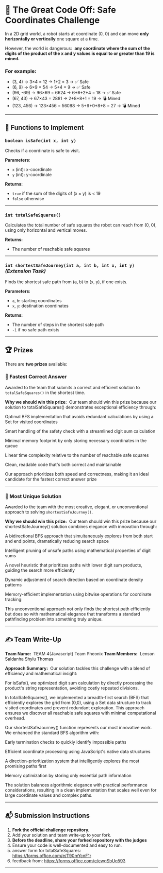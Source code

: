 
# 🧩 The Great Code Off: Safe Coordinates Challenge

In a 2D grid world, a robot starts at coordinate (0, 0) and can move **only horizontally or vertically** one square at a time.

However, the world is dangerous:  
**any coordinate where the sum of the digits of the product of the x and y values is equal to or greater than 19 is mined.**

### For example:
- (3, 4) → 3×4 = 12 → 1+2 = 3 → ✅ Safe  
- (6, 9) → 6×9 = 54 → 5+4 = 9 → ✅ Safe  
- (96, -69) → 96×69 = 6624 → 6+6+2+4 = 18 → ✅ Safe  
- (67, 43) → 67×43 = 2881 → 2+8+8+1 = 19 → 💣 Mined
- (123, 456) → 123×456 = 56088 → 5+6+0+8+8 = 27 → 💣 Mined  

---

## 🧠 Functions to Implement

### `boolean isSafe(int x, int y)`
Checks if a coordinate is safe to visit.

**Parameters:**
- `x` (int): x-coordinate  
- `y` (int): y-coordinate  

**Returns:**
- `true` if the sum of the digits of (x × y) is < 19  
- `false` otherwise

---

### `int totalSafeSquares()`
Calculates the total number of safe squares the robot can reach from (0, 0), using only horizontal and vertical moves.

**Returns:**
- The number of reachable safe squares

---

### `int shortestSafeJourney(int a, int b, int x, int y)` _(Extension Task)_
Finds the shortest safe path from (a, b) to (x, y), if one exists.

**Parameters:**
- `a`, `b`: starting coordinates  
- `x`, `y`: destination coordinates  

**Returns:**
- The number of steps in the shortest safe path  
- `-1` if no safe path exists

---

## 🏆 Prizes

There are **two prizes** available:

### 🥇 Fastest Correct Answer
Awarded to the team that submits a correct and efficient solution to `totalSafeSquares()` in the shortest time.

**Why we should win this prize:**  
Our team should win this prize because our solution to totalSafeSquares() demonstrates exceptional efficiency through:

Optimal BFS implementation that avoids redundant calculations by using a Set for visited coordinates

Smart handling of the safety check with a streamlined digit sum calculation

Minimal memory footprint by only storing necessary coordinates in the queue

Linear time complexity relative to the number of reachable safe squares

Clean, readable code that's both correct and maintainable

Our approach prioritizes both speed and correctness, making it an ideal candidate for the fastest correct answer prize

---

### 🧠 Most Unique Solution
Awarded to the team with the most creative, elegant, or unconventional approach to solving `shortestSafeJourney()`.

**Why we should win this prize:**  
Our team should win this prize because our shortestSafeJourney() solution combines elegance with innovation through:

A bidirectional BFS approach that simultaneously explores from both start and end points, dramatically reducing search space

Intelligent pruning of unsafe paths using mathematical properties of digit sums

A novel heuristic that prioritizes paths with lower digit sum products, guiding the search more efficiently

Dynamic adjustment of search direction based on coordinate density patterns

Memory-efficient implementation using bitwise operations for coordinate tracking

This unconventional approach not only finds the shortest path efficiently but does so with mathematical elegance that transforms a standard pathfinding problem into something truly unique.

---

## ✍️ Team Write-Up

**Team Name:**  
TEAM 4(Javascript)
Team Pheonix
**Team Members:**  
Lenson Saldanha
Shylu Thomas 

**Approach Summary:**  
Our solution tackles this challenge with a blend of efficiency and mathematical insight:

For isSafe(), we optimized digit sum calculation by directly processing the product's string representation, avoiding costly repeated divisions.

In totalSafeSquares(), we implemented a breadth-first search (BFS) that efficiently explores the grid from (0,0), using a Set data structure to track visited coordinates and prevent redundant exploration. This approach ensures we discover all reachable safe squares with minimal computational overhead.

Our shortestSafeJourney() function represents our most innovative work. We enhanced the standard BFS algorithm with:

Early termination checks to quickly identify impossible paths

Efficient coordinate processing using JavaScript's native data structures

A direction-prioritization system that intelligently explores the most promising paths first

Memory optimization by storing only essential path information

The solution balances algorithmic elegance with practical performance considerations, resulting in a clean implementation that scales well even for large coordinate values and complex paths.

---

## 📬 Submission Instructions

1. **Fork the official challenge repository.**  
2. Add your solution and team write-up to your fork.  
3. **Before the deadline, share your forked repository with the judges**
4. Ensure your code is well-documented and easy to run.
5. answer form for totalSafeSquares: https://forms.office.com/e/T90mYcnF1r
6. feedback from: https://forms.office.com/e/ewqSbUq593

---
